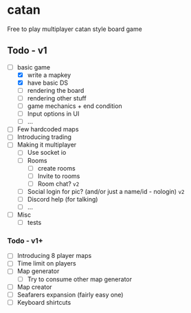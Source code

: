 # catan
Free to play multiplayer catan style board game

## Todo - v1
- [ ] basic game
  - [x] write a mapkey
  - [x] have basic DS
  - [ ] rendering the board
  - [ ] rendering other stuff
  - [ ] game mechanics + end condition
  - [ ] Input options in UI
  - [ ] ...
- [ ] Few hardcoded maps
- [ ] Introducing trading
- [ ] Making it multiplayer
  - [ ] Use socket io
  - [ ] Rooms
    - [ ] create rooms
    - [ ] Invite to rooms
    - [ ] Room chat? `v2`
  - [ ] Social login for pic? (and/or just a name/id - nologin) `v2`
  - [ ] Discord help (for talking)
  - [ ] ...
- [ ] Misc
  - [ ] tests

### Todo - v1+
- [ ] Introducing 8 player maps
- [ ] Time limit on players
- [ ] Map generator
  - [ ] Try to consume other map generator
- [ ] Map creator
- [ ] Seafarers expansion (fairly easy one)
- [ ] Keyboard shirtcuts
